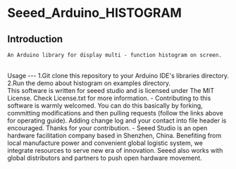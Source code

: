 Seeed_Arduino_HISTOGRAM
============================================================
Introduction
---
    An Arduino library for display multi - function histogram on screen.
<br> 
Usage
---
    1.Git clone this repository to your Arduino IDE's libraries directory.<br>
    2.Run the demo about histogram on examples directory.<br>
    This software is written for seeed studio and is licensed under The MIT License. Check License.txt for more information.
-
    Contributing to this software is warmly welcomed. You can do this basically by
    forking, committing modifications and then pulling requests (follow the links above
    for operating guide). Adding change log and your contact into file header is encouraged.
    Thanks for your contribution.
-
    Seeed Studio is an open hardware facilitation company based in Shenzhen, China.
    Benefiting from local manufacture power and convenient global logistic system,
    we integrate resources to serve new era of innovation. Seeed also works with
    global distributors and partners to push open hardware movement.
